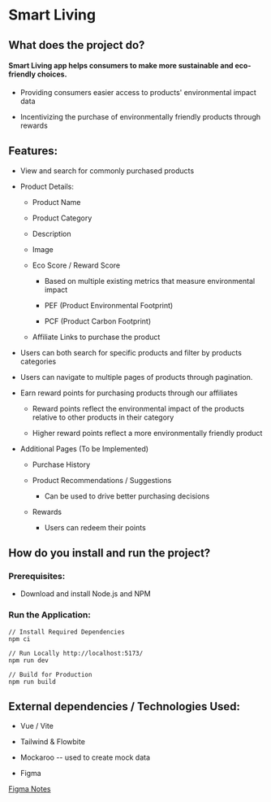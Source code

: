 #  Smart Living

## What does the project do?

#### Smart Living app helps consumers to make more sustainable and eco-friendly choices.

- Providing consumers easier access to products' environmental impact data

- Incentivizing the purchase of environmentally friendly products through rewards

##  Features:

- View and search for commonly purchased products 

- Product Details:

  -   Product Name

  -   Product Category

  -   Description

  -   Image

  -   Eco Score / Reward Score

      -   Based on multiple existing metrics that measure environmental
        impact

      -   PEF (Product Environmental Footprint)

      -   PCF (Product Carbon Footprint)

  -   Affiliate Links to purchase the product

-   Users can both search for specific products and filter by products
    categories

-   Users can navigate to multiple pages of products through pagination.


-   Earn reward points for purchasing products through our affiliates

    -   Reward points reflect the environmental impact of the products
        relative to other products in their category

    -   Higher reward points reflect a more environmentally friendly
        product

-   Additional Pages (To be Implemented)

    -   Purchase History

    -   Product Recommendations / Suggestions

        -   Can be used to drive better purchasing decisions

    -   Rewards

        -   Users can redeem their points

## How do you install and run the project?

### Prerequisites:

-   Download and install Node.js and NPM

### Run the Application: 
```
// Install Required Dependencies
npm ci  

// Run Locally http://localhost:5173/
npm run dev

// Build for Production
npm run build
```

## External dependencies / Technologies Used:

-   Vue / Vite

-   Tailwind & Flowbite

-   Mockaroo -- used to create mock data

-   Figma

[Figma Notes](https://www.figma.com/design/Gz7TjQl9KODi7x62N9bfra/Untitled?node-id=0-1&node-type=canvas&t=kdFHKoNqZxhWorJZ-0)
